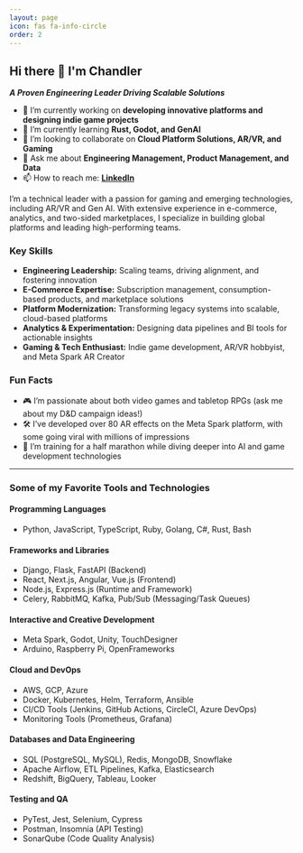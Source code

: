 ```yaml
---
layout: page
icon: fas fa-info-circle
order: 2
---
```


## Hi there 👋 I'm Chandler

***A Proven Engineering Leader Driving Scalable Solutions***
- 🔭 I’m currently working on **developing innovative platforms and designing indie game projects**  
- 🌱 I’m currently learning **Rust, Godot, and GenAI**  
- 👯 I’m looking to collaborate on **Cloud Platform Solutions, AR/VR, and Gaming**  
- 💬 Ask me about **Engineering Management, Product Management, and Data**  
- 📫 How to reach me: **[LinkedIn](https://linkedin.com/in/chandlerthompson)**

I’m a technical leader with a passion for gaming and emerging technologies, including AR/VR and Gen AI. With extensive experience in e-commerce, analytics, and two-sided marketplaces, I specialize in building global platforms and leading high-performing teams.  

### Key Skills  

- **Engineering Leadership:** Scaling teams, driving alignment, and fostering innovation  
- **E-Commerce Expertise:** Subscription management, consumption-based products, and marketplace solutions  
- **Platform Modernization:** Transforming legacy systems into scalable, cloud-based platforms  
- **Analytics & Experimentation:** Designing data pipelines and BI tools for actionable insights  
- **Gaming & Tech Enthusiast:** Indie game development, AR/VR hobbyist, and Meta Spark AR Creator  

### Fun Facts
- 🎮 I’m passionate about both video games and tabletop RPGs (ask me about my D&D campaign ideas!)  
- 🛠️ I’ve developed over 80 AR effects on the Meta Spark platform, with some going viral with millions of impressions  
- 🏃 I’m training for a half marathon while diving deeper into AI and game development technologies  

---

### Some of my Favorite Tools and Technologies

#### Programming Languages
- Python, JavaScript, TypeScript, Ruby, Golang, C#, Rust, Bash

#### Frameworks and Libraries
- Django, Flask, FastAPI (Backend)  
- React, Next.js, Angular, Vue.js (Frontend)  
- Node.js, Express.js (Runtime and Framework)  
- Celery, RabbitMQ, Kafka, Pub/Sub (Messaging/Task Queues)

#### Interactive and Creative Development
- Meta Spark, Godot, Unity, TouchDesigner
- Arduino, Raspberry Pi, OpenFrameworks

#### Cloud and DevOps
- AWS, GCP, Azure  
- Docker, Kubernetes, Helm, Terraform, Ansible  
- CI/CD Tools (Jenkins, GitHub Actions, CircleCI, Azure DevOps)  
- Monitoring Tools (Prometheus, Grafana)

#### Databases and Data Engineering
- SQL (PostgreSQL, MySQL), Redis, MongoDB, Snowflake  
- Apache Airflow, ETL Pipelines, Kafka, Elasticsearch  
- Redshift, BigQuery, Tableau, Looker

#### Testing and QA
- PyTest, Jest, Selenium, Cypress  
- Postman, Insomnia (API Testing)  
- SonarQube (Code Quality Analysis)
